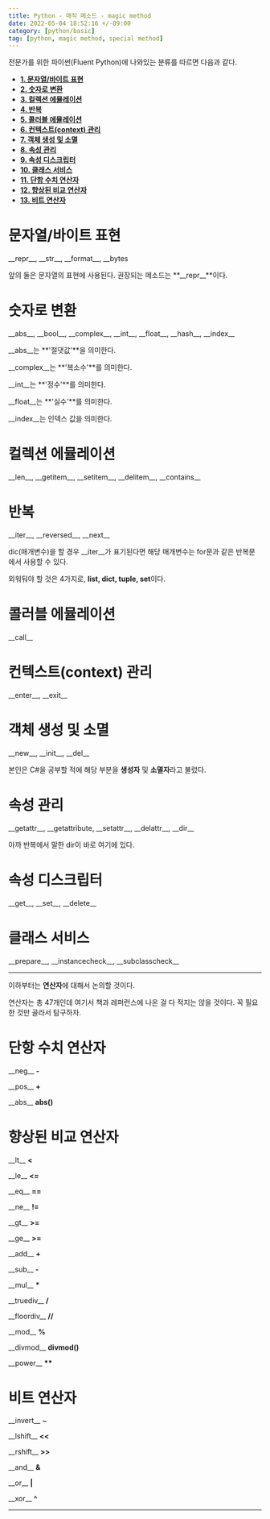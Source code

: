 ```yaml
---
title: Python - 매직 메소드 - magic method
date: 2022-05-04 18:52:16 +/-09:00
category: [python/basic]
tag: [python, magic method, special method]
---
```


전문가를 위한 파이썬(Fluent Python)에 나와있는 분류를 따르면 다음과 같다.


- [**1. 문자열/바이트 표현**](#문자열바이트-표현)
- [**2. 숫자로 변환**](#숫자로-변환)
- [**3. 컬렉션 에뮬레이션**](#컬렉션-에뮬레이션)
- [**4. 반복**](#반복)
- [**5. 콜러블 에뮬레이션**](#콜러블-에뮬레이션)
- [**6. 컨텍스트(context) 관리**](#컨텍스트context-관리)
- [**7. 객체 생성 및 소멸**](#객체-생성-및-소멸)
- [**8. 속성 관리**](#속성-관리)
- [**9. 속성 디스크립터**](#속성-디스크립터)
- [**10. 클래스 서비스**](#클래스-서비스)
- [**11. 단항 수치 연산자**](#단항-수치-연산자)
- [**12. 향상된 비교 연산자**](#향상된-비교-연산자)
- [**13. 비트 연산자**](#비트-연산자)



# **문자열/바이트 표현**

\_\_repr\_\_, \_\_str\_\_, \_\_format\_\_, \_\_bytes

앞의 둘은 문자열의 표현에 사용된다. 권장되는 메소드는 **\_\_repr\_\_**이다.



# **숫자로 변환**

\_\_abs\_\_, \_\_bool\_\_, \_\_complex\_\_, \_\_int\_\_, \_\_float\_\_, \_\_hash\_\_, \_\_index\_\_

\_\_abs\_\_는 **'절댓값'**을 의미한다.

\_\_complex\_\_는 **'복소수'**를 의미한다.

\_\_int\_\_는 **'정수'**를 의미한다.

\_\_float\_\_는 **'실수'**를 의미한다.

\_\_index\_\_는 인덱스 값을 의미한다.



# **컬렉션 에뮬레이션**

\_\_len\_\_, \_\_getitem\_\_, \_\_setitem\_\_, \_\_delitem\_\_, \_\_contains\_\_



# **반복**

\_\_iter\_\_, \_\_reversed\_\_, \_\_next\_\_

dic(매개변수)을 할 경우 \_\_iter\_\_가 표기된다면 해당 매개변수는 for문과 같은 반복문에서 사용할 수 있다.

외워둬야 할 것은 4가지로, **list, dict, tuple, set**이다.



# **콜러블 에뮬레이션**

\_\_call\_\_



# **컨텍스트(context) 관리**

\_\_enter\_\_, \_\_exit\_\_



# **객체 생성 및 소멸**

\_\_new\_\_, \_\_init\_\_, \_\_del\_\_

본인은 C#을 공부할 적에 해당 부분을 **생성자** 및 **소멸자**라고 불렀다.



# **속성 관리**

\_\_getattr\_\_, \_\_getattribute, \_\_setattr\_\_, \_\_delattr\_\_, \_\_dir\_\_

아까 반복에서 말한 dir이 바로 여기에 있다.



# **속성 디스크립터**

\_\_get\_\_, \_\_set\_\_, \_\_delete\_\_



# **클래스 서비스**

\_\_prepare\_\_, \_\_instancecheck\_\_, \_\_subclasscheck\_\_

---

이하부터는 **연산자**에 대해서 논의할 것이다.

연산자는 총 47개인데 여기서 책과 레퍼런스에 나온 걸 다 적지는 않을 것이다. 꼭 필요한 것만 골라서 탐구하자.

# **단항 수치 연산자**

\_\_neg\_\_ **-**

\_\_pos\_\_ **+**

\_\_abs\_\_ **abs()**


# **향상된 비교 연산자**

\_\_lt\_\_ **<**

\_\_le\_\_ **<=**

\_\_eq\_\_ **==**

\_\_ne\_\_ **!=**

\_\_gt\_\_ **>=**

\_\_ge\_\_ **>=**

\_\_add\_\_ **+**

\_\_sub\_\_ **-**

\_\_mul\_\_ **\***

\_\_truediv\_\_ **/**

\_\_floordiv\_\_ **//**

\_\_mod\_\_ **%**

\_\_divmod\_\_ **divmod()**

\_\_power\_\_ **\*\***



# **비트 연산자**

\_\_invert\_\_ ~

\_\_lshift\_\_ **<<**

\_\_rshift\_\_ **>>**

\_\_and\_\_ **&**

\_\_or\_\_ **|**

\_\_xor\_\_ **^**

---